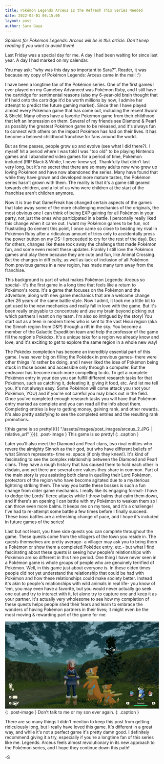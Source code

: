 ```yaml
---
title: Pokémon Legends Arceus Is the Refresh This Series Needed
date: 2022-02-01 06:15:00
layout: post
author: Sara Gaya
---
```


_Spoilers for Pokémon Legends: Arceus will be in this article. Don't keep reading if you want to avoid them!_

Last Friday was a special day for me. A day I had been waiting for since last year. A day I had marked on my calendar.

You may ask: "why was this day so important to Sara?". Reader, it was because my copy of Pokémon Legends: Arceus came in the mail :')

I have been a longtime fan of the Pokémon series. One of the first games I ever played on my Gameboy Advanced was Pokémon Ruby, and I still have the cartridge for sentimental reasons (also my 6-year-old brain thought that if I held onto the cartridge it'd be worth millions by now; I admire her attempt to predict the future gaming market). Since then I have played almost every Pokémon game that has come out, including the recent Sword & Shield. Many others have a favorite Pokémon game from their childhood that left an impression on them. Several of my friends see Diamond & Pearl as possibly the greatest Pokémon game to be released, and it's always fun to connect with others on the impact Pokémon has had on their lives. It has become a beloved childhood franchise for fans around the world.

But as time passes, people grow up and evolve (see what I did there?). I myself hit a period where I was told I was "too old" to be playing Nintendo games and I abandoned video games for a period of time, Pokémon included (RIP Black & White, I never knew ye). Thankfully that didn't last very long, but it's no secret that there are so many adults now who grew up loving Pokémon and have now abandoned the series. Many have found that while they have grown and developed more mature tastes, the Pokémon series hasn't grown with them. The reality is that it's a game still geared towards children, and a lot of us who were children at the start of the franchise aren't children anymore.

Now it is true that GameFreak has changed certain aspects of the games that take away some of the more challenging mechanics of the originals, the most obvious one I can think of being EXP gaining for all Pokémon in your party, not just the ones who participated in a battle. I personally really liked this change when it came out. I want my Pokémon games to be fun, not frustrating (to cement this point, I once came so close to beating my rival in Pokémon Ruby after a ridiculous amount of tries only to accidentally press the power button on my DS- I proceeded to cry for the rest of the day). But for others, changes like these took away the challenge that made Pokémon fun, and some even resent these updates. Frankly I still love the Pokémon games and play them because they are cute and fun, like Animal Crossing. But the changes in difficulty, as well as lack of inclusion of all Pokémon from previous games in a new region, has made many turn away from the franchise.

This background is part of what makes Pokémon Legends: Arceus so special- it's the first game in a long time that feels like a return to Pokémon's roots. It's a game that focuses on the Pokémon and the adventure, along with new game mechanics that are a welcome change after 26 years of the same battle style. Now I admit, it took me a little bit to get used to the new mechanics and really fall in love with the game. But it's been really enjoyable to concentrate and use my brain beyond picking out which partners I want on my team. I'm also so intrigued by the story! You start out as a teen in modern times who is sent to the vast Hisui region (aka the Sinnoh region from D&P) through a rift in the sky. You become a member of the Galactic Expedition team and help the professor of the game fill the region's Pokédex. It's a unique take for a region we already know and love, and it's exciting to get to explore the same region in a whole new way!

The Pokédex completion has become an incredibly essential part of this game. I was never big on filling the Pokédex in previous games- there were other things I'd rather be doing, and I never liked the idea of Pokémon being stuck in those boxes and accessible only through a computer. But the endeavor has become much more compelling to do. To get a complete Pokémon entry in your dex you can fulfill different research tasks for that Pokémon, such as catching it, defeating it, giving it food, etc. And let me tell you, it's not always easy. Some Pokémon will come attack you (not your Pokémon, YOU) and if you're not careful you may black out in the field. Once you've completed enough research tasks you will have that Pokémon entry marked as complete and you can read all the info about them. Completing entries is key to getting money, gaining rank, and other rewards. It's also pretty satisfying to see the completed entries and the resulting rank promotions.

![this game is so pretty!]({{ "/assets/images/post_images/arceus_2.JPG | relative_url" }}){: .post-image }
This game is so pretty!
{: .caption }

Later you'll also meet the Diamond and Pearl clans, two rival entities who revere the almighty Sinnoh as their god, but who have different beliefs of what Sinnoh represents- time vs. space (if only they knew!). It's kind of fascinating to see the complex relationship between the Diamond and Pearl clans. They have a rough history that has caused them to hold each other in disdain, and yet there are several core values they share in common. Part of the main story is you assisting both clans in quelling their Lord Pokémon, protectors of the region who have become agitated due to a mysterious lightning striking them. The way you battle these bosses is such a fun change from older game mechanics. I really like its engaging format- I have to dodge the Lords' fierce attacks while I throw balms that calm them down, and if there's an opening I can battle with my Pokémon to weaken them so I can throw even more balms. It keeps me on my toes, and it's a challenge! I've had to re-attempt some battle a few times before I finally succeed. These boss battles are a refreshing change of pace, and I hope it's included in future games of the series!

Last but not least, you have side quests you can complete throughout the game. These quests come from the villagers of the town you reside in. The quests themselves are pretty average- a villager may ask you to bring them a Pokémon or show them a completed Pokédex entry, etc.- but what I find fascinating about these quests is seeing how people's relationships with Pokémon are so different in this time period. One thing I have never seen in a Pokémon game is whole groups of people who are genuinely terrified of Pokémon. Well, in this game just about everyone is. In these olden times people did not yet understand the relationship that could be had with Pokémon and how these relationships could make society better. Instead it's akin to people's relationships with wild animals in real life- you know of 'em, you may even have a favorite, but you would never actually go seek one out and try to interact with it, let alone try to capture one and keep it as your partner. It's actually very wholesome to see how my completion of these quests helps people shed their fears and learn to embrace the wonders of having Pokémon partners in their lives; it might even be the most moving & rewarding part of the game for me.

![don't talk to me or my son ever again](/assets/images/post_images/arceus_1.JPG){: .post-image }
Don't talk to me or my son ever again.
{: .caption }

There are so many things I didn't mention to keep this post from getting ridiculously long, but I really have loved this game. It's different in a great way, and while it's not a perfect game it's pretty damn good. I definitely recommend giving it a try, especially if you're a longtime fan of this series like me. Legends: Arceus feels almost revolutionary in its new approach to the Pokémon series, and I hope they continue down this path!

-S
